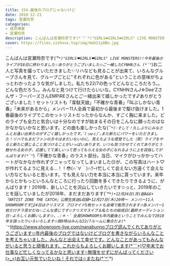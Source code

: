 ```yaml
---
title: 154.最後のブログじゃないけど
date: 2018-12-21
tags: 宮瀬玲奈
categories: 
- 成员博客
- 宮瀬玲奈
description: こんばんは宮瀬玲奈です(*´°`*)"GIRLS❤GIRLS❤GIRLS" LIVE MONSTERS!!今年最後のライブが18日に終わりました✨ありがとうございました✩ご一緒したCYNHNさん (*´°`*)お二人と写真を撮っていただきました✨リハなど...
cover: https://files.zzzhxxx.top/img/mob11y8Be.jpg 
---
```


こんばんは宮瀬玲奈です(*´°`*)"GIRLS❤GIRLS❤GIRLS" LIVE MONSTERS!!今年最後のライブが18日に終わりました✨ありがとうございました✩ご一緒したCYNHNさん (*´°`*)お二人と写真を撮っていただきました✨リハなども見ることが出来て、いろんなグループさんを見て、グループごとに"それぞれに色がある"ということの意味がちょっとわかったような気がしました。私たち22/7の色ってどんなところだろう。。どんな色だろう。。みんなと見つけて行けたらいいな。CYNHNさんJ☆Dee'Zさんザ・フーパーズさんEMPiREさんとご一緒出来て嬉しかったです♪ありがとうございました！セットリストも「韋駄天娘」「不確かな青春」「叫ぶしかない青春」「未来があるから」メンバー11人全員で最初から最後まで駆け抜けました。1番最後のライブでこのセットリストだったからなんか、すごく胸に来ました。どのライブも全力と気合いは十分なのですが始まるその日をこんなに願ったのはなかなかないかなと思います。どの曲も楽しかったな(*´˘`*)♡そして！久しぶりにみなさんとお逢い出来たのがすごく嬉しかったです｡ﾟ(っωｃ)ﾟ｡また新たにパワーをいただきました！リハでもまだファンの方々はまだいないのに、見えたような感覚でした（笑）ライブをやると新たに感じること気づけることがいっぱいあります。いつも気づかせてくれてありがとう魅せれる女の子、応援してて楽しいって思ってもらえる女の子になれるように上を目指してがんばります(*´°`*)「不確かな青春」のラスト部分。当日、マイクがひっかかってハートがなかなか作れずグニャってなってしまいました😔が、この写真はハート♡が作れてるように見える...！！😳(∩´∀｀)∩ﾜｰｲ忙しくて会えない方遠くて会えない方などもいると思います。でも見えない力を本当に本当に貰っています。来年からとかもっといろんなところに行ったり回数を多くできたりできるように、がんばります！2019年、新しいことを沢山していきたいです✩っと、2019年のことを話していましたが2018年、まだまだあります(*´꒳`*)•12月24日(月)超A&G+「ARTIST ZONE THE CATCH」公開生放送&収録•12月27日(木)20時〜 メンバー11人SHOWROOMです💓24日はクリスマス ブロマイド5枚セットも会場で販売されます✩各メンバー1枚だけチラ見せだね✨こんな感じです✩クリスマスイブ＆私たちの結成日(最終オーディション日✨よろしくお願いします☆。.:＊・゜全員SHOWROOMも年内最後ということでみんなで2018年を語ったりいろいろします✩夜8時はみんな22/7ルームに集合だよ(*´°`*)https://www.showroom-live.com/nanabunnoブログ読んでくれてありがとうございます✩年内最後のブログではないけどブログを書きながらいろんなことを考えちゃいました。みんなと出会えて幸せです。どんなことがあってもみんながいると思うと頑張れます。これからもよろしくお願いします(*´˘`*)♡年末でお仕事など忙しくなってるかなと思います💦無理をせずにがんばってください(>_<)お互い元気でいたいね！それでは✩またね(*´꒳`*)


